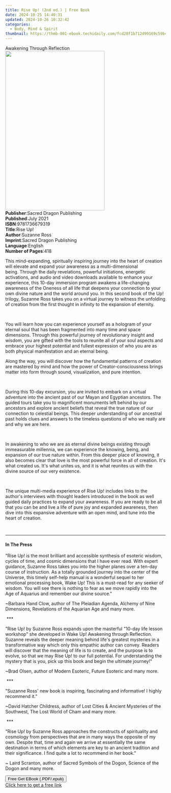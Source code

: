 ```yaml
---
title: Rise Up! (2nd ed.) | Free Book
date: 2024-10-25 14:40:31
updated: 2024-10-26 10:32:42
categories:
  - Body, Mind & Spirit
thumbnail: https://thmb-001-ebook.techidaily.com/fcd28f1b712d99169c59bc30478bbaaf9b5258b5c487ff8d88132976e5f43c3e.jpg
---
```

<main id="book-container">
  <div class="flex flex-col">
    <div class="book-brief flex-1 py-6 px-4 sm:p-6 md:py-10 md:px-8">
      <!-- brief-->
      <div class="book-brief-main">Awakening Through Reflection</div>
    </div>
    <div
      class="book-meta-info flex-1 grid gap-4 col-start-1 col-end-3 row-start-1 sm:mb-6 sm:grid-cols-4 lg:gap-6 lg:col-start-2 lg:row-end-6 lg:row-span-6 lg:mb-0"
    >
      <div
        class="book-meta-info-left place-content-center mt-4 p-4 text-sm leading-6 col-start-2 col-span-2 dark:text-slate-400"
      >
        <img
          class="w-full h-500 object-cover rounded-lg sm:h-255 sm:col-span-2 lg:col-span-full"
          src="https://img-001-ebook.techidaily.com/75725d9eb157ac70a7e1c57bf7a923c95b6318b48c829ae52d3e5a7e132cfb91.jpg"
          alt=""
          width="312"
          height="500"
        />
      </div>
      <div
        class="book-meta-info-right mt-2 col-start-1 row-start-2 col-span-3 self-center"
      >
        <!-- meta data  -->
        <div class="flex flex-col px-4 md:px-8">
          <div class="flex-1">
            <strong>Publisher</strong>:<span class="px-2"
              >Sacred Dragon Publishing</span
            >
          </div>
          <div class="flex-1">
            <strong>Published</strong>:<span class="px-2">July 2021</span>
          </div>
          <div class="flex-1">
            <strong>ISBN</strong>:<span class="px-2">9781736679319</span>
          </div>
          <div class="flex-1">
            <strong>Title</strong>:<span class="px-2">Rise Up!</span>
          </div>
          <div class="flex-1">
            <strong>Author</strong>:<span class="px-2">Suzanne Ross</span>
          </div>
          <div class="flex-1">
            <strong>Imprint</strong>:<span class="px-2"
              >Sacred Dragon Publishing</span
            >
          </div>
          <div class="flex-1">
            <strong>Language</strong>:<span class="px-2">English</span>
          </div>
          <div class="flex-1">
            <strong>Number of Pages</strong>:<span class="px-2">418</span>
          </div>
        </div>
      </div>
    </div>
    <div class="book-description flex-1 py-6 px-4 sm:p-6 md:py-10 md:px-8">
      <div class="book-description-main">
        <div accordion-content="" id="description">
          <p>
            This mind-expanding, spiritually inspiring journey into the heart of
            creation will elevate and expand your awareness as a
            multi-dimensional being.&nbsp;Through the daily revelations,
            powerful initiations, energetic activations, and audio and video
            downloads available to enhance your experience, this 10-day
            immersion program awakens a life-changing awareness of the Oneness
            of all life that deepens your connection to your own divine nature
            and the world around you.&nbsp;In this second book of the Up!
            trilogy, Suzanne Ross takes you on a virtual journey to witness the
            unfolding of creation from the first thought in infinity to the
            expansion of eternity.&nbsp;
          </p>
          <p><br /></p>
          <p>
            You will learn how you can experience yourself as a hologram of your
            eternal soul that has been fragmented into many time and space
            dimensions.&nbsp;Through this powerful journey of revolutionary
            insight and wisdom, you are gifted with the tools to reunite all of
            your soul aspects and embrace your highest potential and fullest
            expression of who you are as both physical manifestation and an
            eternal being.
          </p>
          <p>
            Along the way, you will discover how the fundamental patterns of
            creation are mastered by mind and how the power of
            Creator-consciousness brings matter into form through sound,
            visualization, and pure intention.
          </p>
          <p><br /></p>
          <p>
            During this 10-day excursion, you are invited to embark on a virtual
            adventure into the ancient past of our Mayan and Egyptian
            ancestors.&nbsp;The guided tours take you to magnificent monuments
            left behind by our ancestors and explore ancient beliefs that reveal
            the true nature of our connection to celestial beings.&nbsp;This
            deeper understanding of our ancestral past holds clues and answers
            to the timeless questions of who we really are and why we are
            here.&nbsp;
          </p>
          <p><br /></p>
          <p>
            In awakening to who we are as eternal divine beings existing through
            immeasurable millennia, we can experience the knowing, being, and
            expansion of our true nature within.&nbsp;From this deeper place of
            knowing, it also becomes clear that love is the most powerful force
            in all of creation. It's what created us. It's what unites us, and
            it is what reunites us with the divine source of our very existence.
          </p>
          <p><br /></p>
          <p>
            The unique multi-media experience of Rise Up! includes links to the
            author's interviews with thought leaders introduced in the book as
            well guided daily practices to expand your awareness.&nbsp;If you
            are ready to be all that you can be and live a life of pure joy and
            expanded awareness, then dive into this expansive adventure with an
            open mind, and tune into the heart of creation.
          </p>
          <p><br /></p>
        </div>
        <div class="accordion-fader"></div>
      </div>
    </div>
    <div class="book-excerpts flex-1 py-6 px-4 sm:p-6 md:py-10 md:px-8">
      <!-- excerpts-->
      <div class="book-excerpts-main">
        <hr />
        <h4 class="placeholder placeholder-heading">
          <span>In The Press</span>
        </h4>
        <p></p>
        <p>
          "Rise Up! is the most brilliant and accessible synthesis of esoteric
          wisdom, cycles of time, and cosmic dimensions that I have ever read.
          With expert guidance, Suzanne Ross takes you into the higher planes
          over a ten-day course of instruction. As a totally grounded journey
          into the center of the Universe, this timely self-help manual is a
          wonderful sequel to her emotional processing book, Wake Up! This is a
          must-read for any seeker of wisdom. You will see there is nothing to
          fear as we move rapidly into the Age of Aquarius and remember our
          divine source."
        </p>
        <p>
          ~Barbara Hand Clow, author of The Pleiadian Agenda, Alchemy of Nine
          Dimensions, Revelations of the Aquarian Age and many more.
        </p>
        <p>&nbsp;***</p>
        <p>
          "Rise Up! by Suzanne Ross expands upon the masterful "10-day life
          lesson workshop" she developed in Wake Up! Awakening through
          Reflection. Suzanne reveals the deeper meaning behind life's greatest
          mysteries in a transformative way which only this empathic author can
          convey. Readers will discover that the&nbsp;meaning of life is to
          create, and the purpose is to evolve, so that we may Rise Up! to our
          full potential. For understanding the mystery that is&nbsp;you, pick
          up this book and begin the ultimate journey!"
        </p>
        <p>
          ~Brad Olsen, author of&nbsp;Modern Esoteric, Future Esoteric and many
          more.
        </p>
        <p>&nbsp;***</p>
        <p>
          "Suzanne Ross' new book is inspiring, fascinating and informative! I
          highly recommend it."
        </p>
        <p>
          ~David Hatcher Childress, author of Lost Cities &amp; Ancient
          Mysteries of the Southwest, The Lost World of Cham and many more.
        </p>
        <p>&nbsp;***</p>
        <p>
          "Rise Up! by Suzanne Ross approaches the constructs of spirituality
          and cosmology from perspectives that are in many ways the opposite of
          my own. Despite that, time and again we arrive at essentially the same
          destination in terms of which elements are key to an ancient tradition
          and their significance. I find quite a lot to recommend in her book."
        </p>
        <p>
          ~ Laird Scranton, author of Sacred Symbols of the Dogon, Science of
          the Dogon and many more.
        </p>
        <p></p>
      </div>
    </div>
    <div
      class="book-about-author flex-1 py-6 px-4 sm:p-6 md:py-10 md:px-8"
    ></div>
    <div class="book-free-get flex-1 py-6 px-4 sm:p-6 md:py-10 md:px-8">
      <button
        id="btn-free-get"
        class="bg-blue-500 hover:bg-blue-700 text-white font-bold py-2 px-4 rounded"
      >
        Free Get EBook (.PDF/.epub)
      </button>
      <div id="countdown-display" class="px-2 text-lg mt-2"></div>
      <a
        id="free-link"
        class="hidden bg-blue-500 hover:bg-blue-700 text-white font-bold py-2 px-4 rounded"
        href="https://www.ebooks.com/en-us/book/210375478/rise-up/suzanne-ross/"
        target="_blank"
        >Click here to get a free link</a
      >
    </div>
    <script>
      let countdownTime = 0;
      let countdownInterval = null;
      document
        .getElementById('btn-free-get')
        .addEventListener('click', startCountdown);
      function startCountdown() {
        countdownTime = new Date().getTime() + 60000 * 3;
        countdownInterval = setInterval(updateCountdown, 1000);
        document.getElementById('btn-free-get').disabled = true;
        document
          .getElementById('btn-free-get')
          .classList.add('bg-gray-500', 'cursor-not-allowed');
      }
      function updateCountdown() {
        let currentTime = new Date().getTime();
        let timeLeft = countdownTime - currentTime;
        let secondsLeft = Math.floor(timeLeft / 1000);
        document.getElementById('countdown-display').innerHTML =
          `Remaining time: ${secondsLeft} seconds.`;
        if (secondsLeft <= 0) {
          clearInterval(countdownInterval);
          document.getElementById('btn-free-get').classList.add('hidden');
          document.getElementById('free-link').classList.remove('hidden');
          document.getElementById('countdown-display').innerHTML = '';
        }
      }
    </script>
  </div>
</main>
